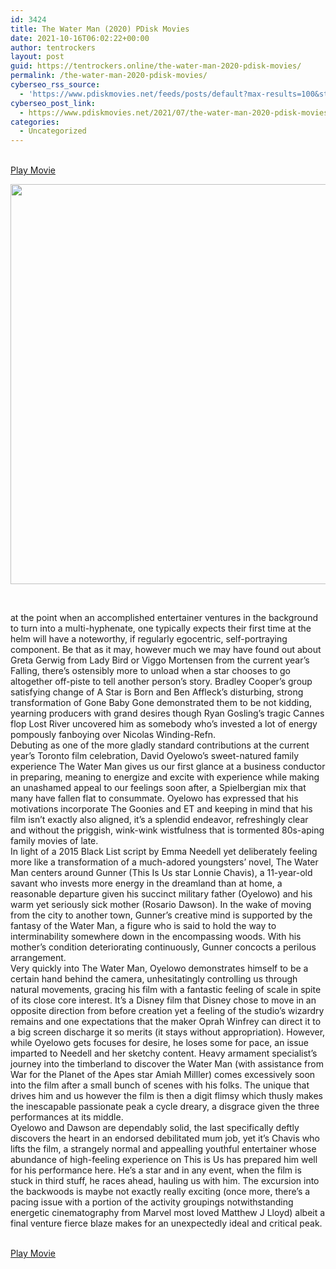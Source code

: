 ```yaml
---
id: 3424
title: The Water Man (2020) PDisk Movies
date: 2021-10-16T06:02:22+00:00
author: tentrockers
layout: post
guid: https://tentrockers.online/the-water-man-2020-pdisk-movies/
permalink: /the-water-man-2020-pdisk-movies/
cyberseo_rss_source:
  - 'https://www.pdiskmovies.net/feeds/posts/default?max-results=100&start-index=1201'
cyberseo_post_link:
  - https://www.pdiskmovies.net/2021/07/the-water-man-2020-pdisk-movies.html
categories:
  - Uncategorized
---
```

<a href="https://kuklink.com/1/bnYyZ2U5MDA0bGxk" onclick="window.open('https://kuklink.com/1/bnYyZ2U5MDA0bGxk','popup','width=600,height=600'); return false;" target="popup" rel="noopener"><br /> Play Movie<br /> </a>

<div class="separator">
  <a href="https://www.pdiskmovies.net/2021/07/j" target="_blank" rel="noopener"><img loading="lazy" border="0" data-original-height="500" data-original-width="500" height="640" src="https://1.bp.blogspot.com/--tXdtt0NiDg/YO8CTVH5p2I/AAAAAAAAZIg/v-9ZQjHRQ0EUW8V7CCv6qdkKPs3yXdb4gCLcBGAsYHQ/w640-h640/The%2BWater%2BMan%2B%25282020%2529%2BPDisk%2BMovies.jpg" width="640" /></a>
</div>

&nbsp;

<div>
  <span>at the point when an accomplished entertainer ventures in the background to turn into a multi-hyphenate, one typically expects their first time at the helm will have a noteworthy, if regularly egocentric, self-portraying component. Be that as it may, however much we may have found out about Greta Gerwig from Lady Bird or Viggo Mortensen from the current year&#8217;s Falling, there&#8217;s ostensibly more to unload when a star chooses to go altogether off-piste to tell another person&#8217;s story. Bradley Cooper&#8217;s group satisfying change of A Star is Born and Ben Affleck&#8217;s disturbing, strong transformation of Gone Baby Gone demonstrated them to be not kidding, yearning producers with grand desires though Ryan Gosling&#8217;s tragic Cannes flop Lost River uncovered him as somebody who&#8217;s invested a lot of energy pompously fanboying over Nicolas Winding-Refn.&nbsp;</span>
</div>

<div>
  <div>
    <span>Debuting as one of the more gladly standard contributions at the current year&#8217;s Toronto film celebration, David Oyelowo&#8217;s sweet-natured family experience The Water Man gives us our first glance at a business conductor in preparing, meaning to energize and excite with experience while making an unashamed appeal to our feelings soon after, a Spielbergian mix that many have fallen flat to consummate. Oyelowo has expressed that his motivations incorporate The Goonies and ET and keeping in mind that his film isn&#8217;t exactly also aligned, it&#8217;s a splendid endeavor, refreshingly clear and without the priggish, wink-wink wistfulness that is tormented 80s-aping family movies of late.&nbsp;</span>
  </div>
  
  <div>
    <span>In light of a 2015 Black List script by Emma Needell yet deliberately feeling more like a transformation of a much-adored youngsters&#8217; novel, The Water Man centers around Gunner (This Is Us star Lonnie Chavis), a 11-year-old savant who invests more energy in the dreamland than at home, a reasonable departure given his succinct military father (Oyelowo) and his warm yet seriously sick mother (Rosario Dawson). In the wake of moving from the city to another town, Gunner&#8217;s creative mind is supported by the fantasy of the Water Man, a figure who is said to hold the way to interminability somewhere down in the encompassing woods. With his mother&#8217;s condition deteriorating continuously, Gunner concocts a perilous arrangement.&nbsp;</span>
  </div>
  
  <div>
    <span>Very quickly into The Water Man, Oyelowo demonstrates himself to be a certain hand behind the camera, unhesitatingly controlling us through natural movements, gracing his film with a fantastic feeling of scale in spite of its close core interest. It&#8217;s a Disney film that Disney chose to move in an opposite direction from before creation yet a feeling of the studio&#8217;s wizardry remains and one expectations that the maker Oprah Winfrey can direct it to a big screen discharge it so merits (it stays without appropriation). However, while Oyelowo gets focuses for desire, he loses some for pace, an issue imparted to Needell and her sketchy content. Heavy armament specialist&#8217;s journey into the timberland to discover the Water Man (with assistance from War for the Planet of the Apes star Amiah Milller) comes excessively soon into the film after a small bunch of scenes with his folks. The unique that drives him and us however the film is then a digit flimsy which thusly makes the inescapable passionate peak a cycle dreary, a disgrace given the three performances at its middle.&nbsp;</span>
  </div>
  
  <div>
    <span>Oyelowo and Dawson are dependably solid, the last specifically deftly discovers the heart in an endorsed debilitated mum job, yet it&#8217;s Chavis who lifts the film, a strangely normal and appealling youthful entertainer whose abundance of high-feeling experience on This is Us has prepared him well for his performance here. He&#8217;s a star and in any event, when the film is stuck in third stuff, he races ahead, hauling us with him. The excursion into the backwoods is maybe not exactly really exciting (once more, there&#8217;s a pacing issue with a portion of the activity groupings notwithstanding energetic cinematography from Marvel most loved Matthew J Lloyd) albeit a final venture fierce blaze makes for an unexpectedly ideal and critical peak.</span>
  </div>
</div>

<a href="https://kuklink.com/1/bnYyZ2U5MDA0bGxk" onclick="window.open('https://kuklink.com/1/bnYyZ2U5MDA0bGxk','popup','width=600,height=600'); return false;" target="popup" rel="noopener"><br /> Play Movie<br /> </a>